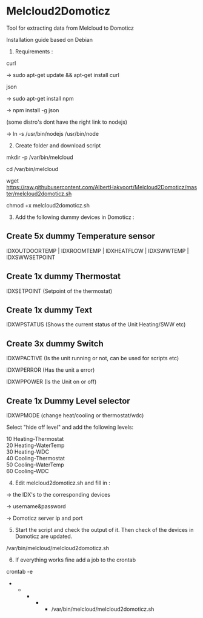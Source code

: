 # Melcloud2Domoticz
Tool for extracting data from Melcloud to Domoticz

Installation guide based on Debian

1) Requirements :

curl

-> sudo apt-get update && apt-get install curl

json 

-> sudo apt-get install npm

-> npm install -g json

(some distro's dont have the right link to nodejs)

-> ln -s /usr/bin/nodejs /usr/bin/node


2) Create folder and download script

mkdir -p /var/bin/melcloud

cd /var/bin/melcloud

wget https://raw.githubusercontent.com/AlbertHakvoort/Melcloud2Domoticz/master/melcloud2domoticz.sh

chmod +x melcloud2domoticz.sh



3) Add the following dummy devices in Domoticz :

## Create 5x dummy Temperature sensor

IDXOUTDOORTEMP | IDXROOMTEMP | IDXHEATFLOW | IDXSWWTEMP | IDXSWWSETPOINT

## Create 1x dummy Thermostat

IDXSETPOINT (Setpoint of the thermostat)

## Create 1x dummy Text

IDXWPSTATUS (Shows the current status of the Unit Heating/SWW etc)

## Create 3x dummy Switch

IDXWPACTIVE (Is the unit running or not, can be used for scripts etc)

IDXWPERROR (Has the unit a error)

IDXWPPOWER (Is the Unit on or off)


## Create 1x Dummy Level selector

IDXWPMODE (change heat/cooling or thermostat/wdc)

Select "hide off level" and add the following levels:

10	Heating-Thermostat		
20	Heating-WaterTemp	 	
30	Heating-WDC	 	
40	Cooling-Thermostat	 	
50	Cooling-WaterTemp	 	
60	Cooling-WDC


4) Edit melcloud2domoticz.sh and fill in : 

-> the IDX's to the corresponding devices 

-> username&password

-> Domoticz server ip and port


5) Start the script and check the output of it. Then check of the devices in Domoticz are updated.

/var/bin/melcloud/melcloud2domoticz.sh

6) If everything works fine add a job to the crontab

crontab -e

  * * * * *   /var/bin/melcloud/melcloud2domoticz.sh
  

